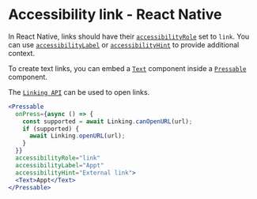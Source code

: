 # Accessibility link - React Native

In React Native, links should have their [`accessibilityRole`](https://reactnative.dev/docs/accessibility#accessibilityrole) set to `link`. You can use [`accessibilityLabel`](https://reactnative.dev/docs/accessibility#accessibilitylabel) or [`accessibilityHint`](https://reactnative.dev/docs/accessibility#accessibilityhint) to provide additional context.

To create text links, you can embed a [`Text`](https://reactnative.dev/docs/text) component inside a [`Pressable`](https://reactnative.dev/docs/pressable) component.

The [`Linking API`](https://reactnative.dev/docs/linking) can be used to open links.

```jsx
<Pressable
  onPress={async () => {
    const supported = await Linking.canOpenURL(url);
    if (supported) {
      await Linking.openURL(url);
    }
  }}
  accessibilityRole="link"
  accessibilityLabel="Appt"
  accessibilityHint="External link">
  <Text>Appt</Text>
</Pressable>
```
